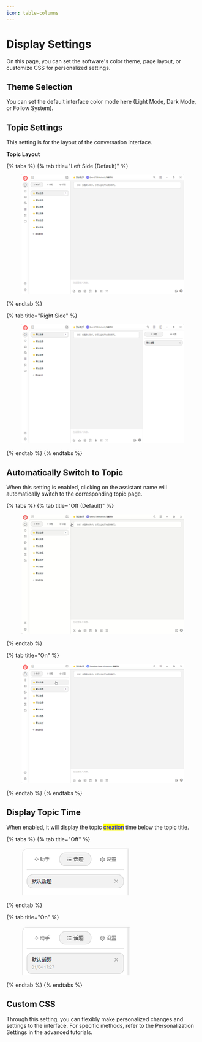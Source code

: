 ```yaml
---
icon: table-columns
---
```


# Display Settings

On this page, you can set the software's color theme, page layout, or customize CSS for personalized settings.

## Theme Selection

You can set the default interface color mode here (Light Mode, Dark Mode, or Follow System).

## Topic Settings

This setting is for the layout of the conversation interface.

**Topic Layout**

{% tabs %}
{% tab title="Left Side (Default)" %}
<figure><img src="../../../.gitbook/assets/topic-layout-left (1).png" alt=""><figcaption></figcaption></figure>
{% endtab %}

{% tab title="Right Side" %}
<figure><img src="../../../.gitbook/assets/topic-layout-right.png" alt=""><figcaption></figcaption></figure>
{% endtab %}
{% endtabs %}

## **Automatically Switch to Topic**

When this setting is enabled, clicking on the assistant name will automatically switch to the corresponding topic page.

{% tabs %}
{% tab title="Off (Default)" %}
<figure><img src="../../../.gitbook/assets/automatically-switch-to-topic-off.gif" alt=""><figcaption></figcaption></figure>
{% endtab %}

{% tab title="On" %}
<figure><img src="../../../.gitbook/assets/automatically-switch-to-topic-on.gif" alt=""><figcaption></figcaption></figure>
{% endtab %}
{% endtabs %}

## Display Topic Time

When enabled, it will display the topic <mark style="color:blue;">creation</mark> time below the topic title.

{% tabs %}
{% tab title="Off" %}
<figure><img src="../../../.gitbook/assets/display-topic-time-off.png" alt=""><figcaption></figcaption></figure>
{% endtab %}

{% tab title="On" %}
<figure><img src="../../../.gitbook/assets/display-topic-time-on.png" alt=""><figcaption></figcaption></figure>
{% endtab %}
{% endtabs %}

## Custom CSS

Through this setting, you can flexibly make personalized changes and settings to the interface. For specific methods, refer to the Personalization Settings in the advanced tutorials.
